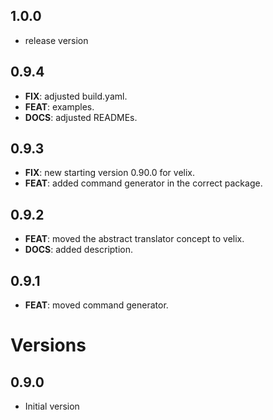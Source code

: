 ## 1.0.0

- release version

## 0.9.4

 - **FIX**: adjusted build.yaml.
 - **FEAT**: examples.
 - **DOCS**: adjusted READMEs.

## 0.9.3

 - **FIX**: new starting version 0.90.0 for velix.
 - **FEAT**: added command generator in the correct package.

## 0.9.2

 - **FEAT**: moved the abstract translator concept to velix.
 - **DOCS**: added description.

## 0.9.1

 - **FEAT**: moved command generator.

# Versions

## 0.9.0

- Initial version